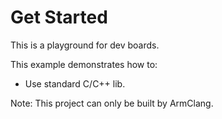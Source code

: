 # Get Started

This is a playground for dev boards.

This example demonstrates how to:

* Use standard C/C++ lib.

Note: This project can only be built by ArmClang.

